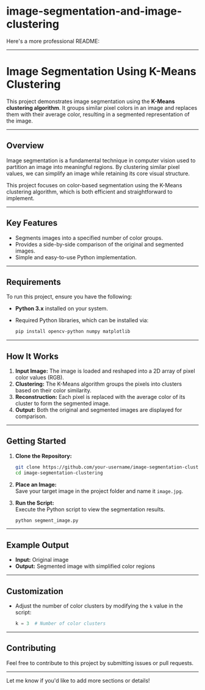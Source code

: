 # image-segmentation-and-image-clustering
Here's a more professional README:  

---

# **Image Segmentation Using K-Means Clustering**  

This project demonstrates image segmentation using the **K-Means clustering algorithm**. It groups similar pixel colors in an image and replaces them with their average color, resulting in a segmented representation of the image.  

---

## **Overview**  

Image segmentation is a fundamental technique in computer vision used to partition an image into meaningful regions. By clustering similar pixel values, we can simplify an image while retaining its core visual structure.  

This project focuses on color-based segmentation using the K-Means clustering algorithm, which is both efficient and straightforward to implement.  

---

## **Key Features**  

- Segments images into a specified number of color groups.  
- Provides a side-by-side comparison of the original and segmented images.  
- Simple and easy-to-use Python implementation.  

---

## **Requirements**  

To run this project, ensure you have the following:  

- **Python 3.x** installed on your system.  
- Required Python libraries, which can be installed via:  

  ```bash
  pip install opencv-python numpy matplotlib
  ```  

---

## **How It Works**  

1. **Input Image:** The image is loaded and reshaped into a 2D array of pixel color values (RGB).  
2. **Clustering:** The K-Means algorithm groups the pixels into clusters based on their color similarity.  
3. **Reconstruction:** Each pixel is replaced with the average color of its cluster to form the segmented image.  
4. **Output:** Both the original and segmented images are displayed for comparison.  

---

## **Getting Started**  

1. **Clone the Repository:**  
   ```bash
   git clone https://github.com/your-username/image-segmentation-clustering.git
   cd image-segmentation-clustering
   ```  

2. **Place an Image:**  
   Save your target image in the project folder and name it `image.jpg`.  

3. **Run the Script:**  
   Execute the Python script to view the segmentation results.  

   ```bash
   python segment_image.py
   ```  

---

## **Example Output**  

- **Input:** Original image  
- **Output:** Segmented image with simplified color regions  

---

## **Customization**  

- Adjust the number of color clusters by modifying the `k` value in the script:  
  ```python
  k = 3  # Number of color clusters
  ```  

---

## **Contributing**  

Feel free to contribute to this project by submitting issues or pull requests.  

---  

Let me know if you'd like to add more sections or details!
